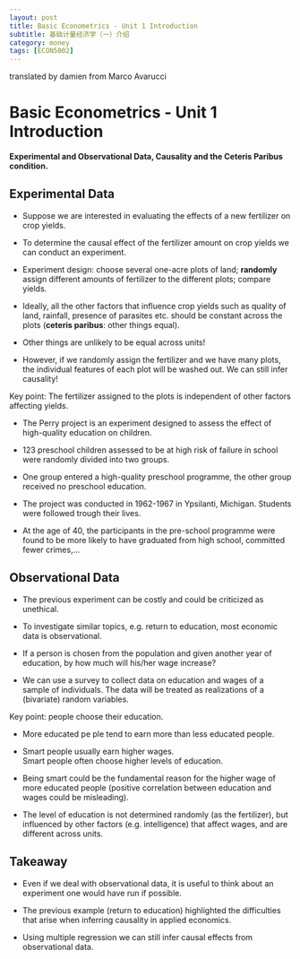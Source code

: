 ```yaml
---
layout: post
title: Basic Econometrics - Unit 1 Introduction
subtitle: 基础计量经济学（一）介绍
category: money
tags: [ECON5002]
---
```



translated by damien from Marco Avarucci

#  Basic Econometrics - Unit 1 Introduction 

**Experimental and Observational Data, Causality and the Ceteris Paribus condition.**

## **Experimental Data**

- Suppose we are interested in evaluating the effects of a new fertilizer on crop yields. 

- To determine the causal effect of the fertilizer amount on crop yields we can conduct an experiment.

- Experiment design: choose several one-acre plots of land; **randomly** assign different amounts of fertilizer to the different plots; compare yields.

- Ideally, all the other factors that influence crop yields such as quality of land, rainfall, presence of parasites etc. should be constant across the plots (**ceteris paribus**: other things
equal).

- Other things are unlikely to be equal across units!

- However, if we randomly assign the fertilizer and we have many plots, the individual features of each plot will be washed out. We can still infer causality!

Key point: The fertilizer assigned to the plots is independent of other factors affecting yields.

- The Perry project is an experiment designed to assess the effect of high-quality education on children.

- 123 preschool children assessed to be at high risk of failure in school were randomly divided into two groups.

- One group entered a high-quality preschool programme, the other group received no preschool education.

- The project was conducted in 1962-1967 in Ypsilanti, Michigan. Students were followed trough their lives.

- At the age of 40, the participants in the pre-school programme were found to be more likely to have graduated from high school, committed fewer crimes,...

## **Observational Data**

- The previous experiment can be costly and could be criticized as unethical.

- To investigate similar topics, e.g. return to education, most economic data is observational.

- If a person is chosen from the population and given another year of education, by how much will his/her wage increase?

- We can use a survey to collect data on education and wages of a sample of individuals. The data will be treated as realizations of a (bivariate) random variables.

Key point: people choose their education.

- More educated pe ple tend to earn more than less educated people.

- Smart people usually earn higher wages.  
Smart people often choose higher levels of education.

- Being smart could be the fundamental reason for the higher wage of more educated people (positive correlation between education and wages could be misleading).

- The level of education is not determined randomly (as the fertilizer), but influenced by other factors (e.g. intelligence) that affect wages, and are different across units.

## **Takeaway**

- Even if we deal with observational data, it is useful to think about an experiment one would have run if possible.

- The previous example (return to education) highlighted the difficulties that arise when inferring causality in applied
economics.

- Using multiple regression we can still infer causal effects from observational data.


<script type="text/javascript" id="MathJax-script" async
  src="https://cdn.jsdelivr.net/npm/mathjax@3/es5/tex-svg.js">
</script>


